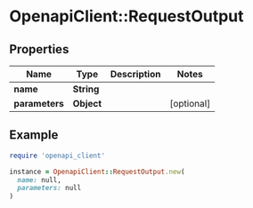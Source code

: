 # OpenapiClient::RequestOutput

## Properties

| Name | Type | Description | Notes |
| ---- | ---- | ----------- | ----- |
| **name** | **String** |  |  |
| **parameters** | **Object** |  | [optional] |

## Example

```ruby
require 'openapi_client'

instance = OpenapiClient::RequestOutput.new(
  name: null,
  parameters: null
)
```

